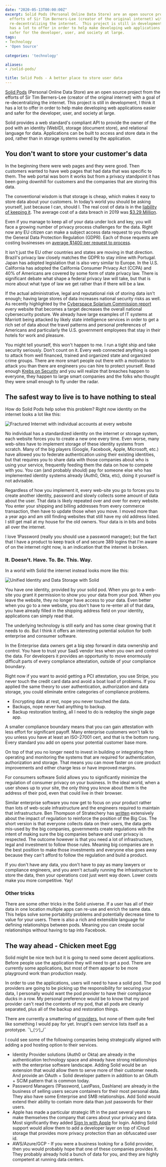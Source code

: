 ```yaml
---
date: "2020-05-13T00:00:00Z"
excerpt: Solid Pods (Personal Online Data Store) are an open source project from the
  efforts of Sir Tim Berners-Lee (creator of the original internet) with a goal of
  re-decentralizing the internet.  This project is still in development, I think it
  has a lot to offer in order to help make developing web applications easier and
  safer for the developer, user, and society at large.
tags: 
- Technology 
- 'Open Source'
  
categories: 'technology'

aliases: 
- /solid-pods/

title: Solid Pods - A better place to store user data
---
```

 
[Solid Pods](https://solidproject.org/) (Personal Online Data Store) are an open source project from the efforts of Sir Tim Berners-Lee (creator of the original internet) with a goal of re-decentralizing the internet.  This project is still in development, I think it has a lot to offer in order to help make developing web applications easier and safer for the developer, user, and society at large.
 
Solid provides a web standard's compliant API to provide the owner of the pod with an identity (WebID), storage (document store), and relational language for data.  Applications can be built to access and store data in the pod, rather than in storage systems owned by the application.  
 
## You don't want to store your customer's data
 
In the beginning there were web pages and they were good. Then customers wanted to have web pages that had data that was specific to them.  The web portal was born it works but from a privacy standpoint it has been going downhill for customers and the companies that are storing this data.
 
The conventional wisdom is that storage is cheap, which makes it easy to store data about your customers. In today’s world you should be asking yourself, just because I can, should I.  The real cost of data is in the [liability of keeping it](https://themargins.substack.com/p/the-secret-liabilities-of-data).  The average cost of a data breach in 2019 was [$3.29 Million](https://securityintelligence.com/posts/whats-new-in-the-2019-cost-of-a-data-breach-report/).
 
Even if you manage to keep all of your data under lock and key, you will face a growing number of privacy process challenges for the data.  Right now any EU citizen can make a subject access data request to you through the General Data Protection Regulation (GDPR).  Each of those requests are costing businesses on [average $1400 per request to process](https://www.gartner.com/en/newsroom/press-releases/2020-02-25-gartner-says-over-40-percent-of-privacy-compliance-technology-will-rely-on-artificial-intelligence-in-the-next-three-years). 
 
It isn't just the EU other countries and states are moving in that direction.  Brazil's privacy law closely matches the GDPR to stay inline with Portugal. Japan has adopted legislation that is also very similar to Europe. In the U.S. California has adopted the California Consumer Privacy Act (CCPA) and 40% of Americans are covered by some form of state privacy law.  There is significant debate what shape a federal privacy law will take, but that is more about what type of law we get rather than if there will be a law. 
 
If the actual administrative, legal and reputational risk of storing data isn't enough; having large stores of data increases national security risks as well.  As recently highlighted by the [Cyberspace Solarium Commission report](https://www.solarium.gov/report) every website that becomes a target decreases the overall national cybersecurity posture. We already have large examples of IT systems at Marriott being attacked by likely state intelligence services in order to get a rich set of data about the travel patterns and personal preferences of Americans and particularly the U.S. government employees that stay in their hotels for work and pleasure.
 
You might tell yourself, this won't happen to me. I run a tight ship and take security seriously.  Don't count on it.  Every web connected anything is open to attack from well financed, trained and organized state and organized crime groups.  There are more smart people out there with a motivation to attack you than there are engineers you can hire to protect yourself.  Read enough [Krebs on Security](https://krebsonsecurity.com/) and you will realize that breaches happen to everyone, they happen to large smart companies and the folks who thought they were small enough to fly under the radar.
 
## The safest way to live is to have nothing to steal
 
How do Solid Pods help solve this problem? Right now identity on the internet looks a lot like this:
 

![Fractured Internet with individual accounts at every website](/images/posts/technology/solid-pods/fractured-internet.png)
 
No individual has a standardized identity on the internet or storage system, each website forces you to create a new one every time.  Even worse, many web-sites have to implement storage of these identity systems from scratch.  Many of the big players (Google, Facebook, Apple, Microsoft, etc.) have allowed you to federate authentication using their existing identities,  but that requires you to share data with those companies about who is using your service, frequently feeding them the data on how to compete with you. You can (and probably should) pay for someone else who has implemented identity systems already (Auth0, Okta, etc), doing it yourself is not advisable.
 
Regardless of how you implement it, every web-site you go to forces you to create another identity, password and slowly collects some amount of data about the user. That data is likely repeated over and over for every website. You enter your shipping and billing addresses from every commerce transaction, then have to update those when you move. I moved more than a year ago and am still finding websites that still have my old address listed.  I still get mail at my house for the old owners.  Your data is in bits and bobs all over the internet. 
 
I love 1Password (really you should use a password manager); but the fact that I have a product to keep track of and secure 389 logins that I'm aware of on the internet right now, is an indication that the internet is broken.
 
### **It. Doesn't. Have. To. Be. This. Way.**
 
In a world with Solid the internet instead looks more like this:
 
![Unified Identity and Data Storage with Solid](/images/posts/technology/solid-pods/solid-unified-identity.png)
 
You have one identity, provided by your solid pod.  When you go to a web-site you grant it permission to show you your data from your pod. When you leave the website, they no longer have access to your data. Even better when you go to a new website, you don't have to re-enter all of that data, you have already filled in the shipping address field on your identity, applications can simply read that.
 
The underlying technology is still early and has some clear growing that it needs to do.  But I think it offers an interesting potential solution for both enterprise and consumer software.
 
In the Enterprise data owners get a big step forward in data ownership and control.  You have to trust your SaaS vendor less when you own and control the data. For developers it provides an opportunity to move enormously difficult parts of every compliance attestation, outside of your compliance boundary.
 
Right now if you want to avoid getting a PCI attestation, you use Stripe, you never touch the credit card data and avoid a boat load of problems.  If you applied the same theory to user authentication, authorization and data storage, you could eliminate entire categories of compliance problems.
 
* Encrypting data at rest, nope you never touched the data.
* Backups, nope never had anything to backup.
* Backup restoration testing, all I need to do is redeploy the single page app.
 
A smaller compliance boundary means that you can gain attestation with less effort for significant payoff.  Many enterprise customers won't talk to you unless you have at least an ISO-27001 cert, and that is the bottom rung.  Every standard you add on opens your potential customer base more.
 
On top of that you no longer need to invest in building or integrating then operating and monitoring the systems that are required for authentication, authorization and storage.  That means you can move faster on core product improvements and either charge less or have improved margins.
 
For consumers software Solid allows you to significantly minimize the regulation of consumer privacy on your business.  In the ideal world, when a user shows up to your site, the only thing you know about them is the address of their pod, even that could live in their browser.
 
Similar enterprise software you now get to focus on your product rather than lots of web-scale infrastructure and the engineers required to maintain that infrastructure.  Ben Thompson of Stratechery has [written](https://stratechery.com/2019/portability-and-interoperability/) extensively about the impact of regulation to reinforce the position of the Big Cos. The short version is that everyone collects data on their users, the data gets mis-used by the big companies, governments create regulations with the intent of making sure the big companies behave and user privacy is respected.  The outcome however is that you need a lot of infrastructure, legal and investment to follow those rules. Meaning big companies are in the best position to make those investments and everyone else goes away because they can't afford to follow the regulation and build a product.
 
If you don't have any data, you don't have to pay as many lawyers or compliance engineers, and you aren't actually running the infrastructure to store the data, then your operations cost just went way down.  Lower costs make you more competitive.  Yay!
 
 
### Other tricks
There are some other tricks in the Solid universe. If a user has all of their data in one location multiple apps can re-use and enrich the same data.  This helps solve some portability problems and potentially decrease time to value for your users. There is also a rich and extensible language for defining relationships between pods.  Meaning you can create social relationships without having to tap into Facebook. 
 
## The way ahead - Chicken meet Egg
 
Solid might be nice tech but it is going to need some decent applications.  Before people use the application they will need to get a pod.  There are currently some applications, but most of them appear to be more playground work than production ready. 
 
In order to use the applications, users will need to have a solid pod.  The pod providers are going to be picking up the responsibility for securing your data, I personally would want the pod provider to have their compliance ducks in a row.  My personal preference would be to know that my pod provider can't read the contents of my pod, that all pods are cleanly separated, plus all of the backup and restoration things.
 
There are currently a smattering of [providers](https://solid.github.io/solid-idps/), but none of them quite feel like something I would pay for yet. Inrupt's own service lists itself as a prototype. ¯\\\_(ツ)_/¯
 
I could see some of the following companies being strategically aligned with adding a pod hosting option to their services.
 
* Identity Provider solutions (Auth0 or Okta) are already in the authentication technology space and already have strong relationships with the enterprise software landscape. Adding Solid would be an extension that would allow them to serve more of their customer needs. And provide an OAuth + Solid developer pattern in addition to an OAuth + SCIM pattern that is common today.
* Password Managers (1Password, LastPass, Dashlane) are already in the business of selling users secure containers for their most personal data.  They also have some Enterprise and SMB relationships. Add Solid would extend their ability to contain more data than just passwords for their users. 
* Apple has made a particular strategic lift in the past several years to make themselves the company that cares about your privacy and data.  Most significantly they added [Sign In with Apple](https://support.apple.com/en-us/HT210318) for login.  Adding Solid support would allow them to add a developer layer on top of iCloud storage that provides more privacy protection than an obfuscated user id.
* AWS/Azure/GCP - If you were a business looking for a Solid provider, then you would probably hope that one of these companies provides it.  They probably already hold a bunch of data for you, and they are highly competent at running data centers. 

